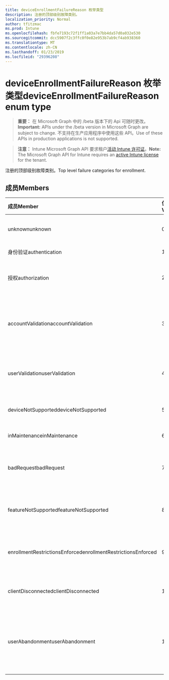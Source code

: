 ```yaml
---
title: deviceEnrollmentFailureReason 枚举类型
description: 注册的顶部级别故障类别。
localization_priority: Normal
author: tfitzmac
ms.prod: Intune
ms.openlocfilehash: fbfe7193c72f1ff1a03a7e7bb4da57d0a032e530
ms.sourcegitcommit: dcc5907f2c3ffc0f0e82e953b7ab9cf4ab938360
ms.translationtype: MT
ms.contentlocale: zh-CN
ms.lasthandoff: 01/23/2019
ms.locfileid: "29396208"
---
```

# <a name="deviceenrollmentfailurereason-enum-type"></a><span data-ttu-id="c37f5-103">deviceEnrollmentFailureReason 枚举类型</span><span class="sxs-lookup"><span data-stu-id="c37f5-103">deviceEnrollmentFailureReason enum type</span></span>

> <span data-ttu-id="c37f5-104">**重要：** 在 Microsoft Graph 中的 /beta 版本下的 Api 可随时更改。</span><span class="sxs-lookup"><span data-stu-id="c37f5-104">**Important:** APIs under the /beta version in Microsoft Graph are subject to change.</span></span> <span data-ttu-id="c37f5-105">不支持在生产应用程序中使用这些 API。</span><span class="sxs-lookup"><span data-stu-id="c37f5-105">Use of these APIs in production applications is not supported.</span></span>

> <span data-ttu-id="c37f5-106">**注意：** Intune Microsoft Graph API 要求租户[活动 Intune 许可证](https://go.microsoft.com/fwlink/?linkid=839381)。</span><span class="sxs-lookup"><span data-stu-id="c37f5-106">**Note:** The Microsoft Graph API for Intune requires an [active Intune license](https://go.microsoft.com/fwlink/?linkid=839381) for the tenant.</span></span>

<span data-ttu-id="c37f5-107">注册的顶部级别故障类别。</span><span class="sxs-lookup"><span data-stu-id="c37f5-107">Top level failure categories for enrollment.</span></span>

## <a name="members"></a><span data-ttu-id="c37f5-108">成员</span><span class="sxs-lookup"><span data-stu-id="c37f5-108">Members</span></span>
|<span data-ttu-id="c37f5-109">成员</span><span class="sxs-lookup"><span data-stu-id="c37f5-109">Member</span></span>|<span data-ttu-id="c37f5-110">值</span><span class="sxs-lookup"><span data-stu-id="c37f5-110">Value</span></span>|<span data-ttu-id="c37f5-111">说明</span><span class="sxs-lookup"><span data-stu-id="c37f5-111">Description</span></span>|
|:---|:---|:---|
|<span data-ttu-id="c37f5-112">unknown</span><span class="sxs-lookup"><span data-stu-id="c37f5-112">unknown</span></span>|<span data-ttu-id="c37f5-113">0</span><span class="sxs-lookup"><span data-stu-id="c37f5-113">0</span></span>|<span data-ttu-id="c37f5-114">默认值是未知失败原因。</span><span class="sxs-lookup"><span data-stu-id="c37f5-114">Default value, failure reason is unknown.</span></span>|
|<span data-ttu-id="c37f5-115">身份验证</span><span class="sxs-lookup"><span data-stu-id="c37f5-115">authentication</span></span>|<span data-ttu-id="c37f5-116">1</span><span class="sxs-lookup"><span data-stu-id="c37f5-116">1</span></span>|<span data-ttu-id="c37f5-117">失败的身份验证</span><span class="sxs-lookup"><span data-stu-id="c37f5-117">Authentication failed</span></span>|
|<span data-ttu-id="c37f5-118">授权</span><span class="sxs-lookup"><span data-stu-id="c37f5-118">authorization</span></span>|<span data-ttu-id="c37f5-119">2</span><span class="sxs-lookup"><span data-stu-id="c37f5-119">2</span></span>|<span data-ttu-id="c37f5-120">呼叫已通过身份验证，但未被授权注册。</span><span class="sxs-lookup"><span data-stu-id="c37f5-120">Call was authenticated, but not authorized to enroll.</span></span>|
|<span data-ttu-id="c37f5-121">accountValidation</span><span class="sxs-lookup"><span data-stu-id="c37f5-121">accountValidation</span></span>|<span data-ttu-id="c37f5-122">3</span><span class="sxs-lookup"><span data-stu-id="c37f5-122">3</span></span>|<span data-ttu-id="c37f5-123">无法验证注册的帐户。</span><span class="sxs-lookup"><span data-stu-id="c37f5-123">Failed to validate the account for enrollment.</span></span> <span data-ttu-id="c37f5-124">（帐户已被阻止，注册未启用）</span><span class="sxs-lookup"><span data-stu-id="c37f5-124">(Account blocked, enrollment not enabled)</span></span>|
|<span data-ttu-id="c37f5-125">userValidation</span><span class="sxs-lookup"><span data-stu-id="c37f5-125">userValidation</span></span>|<span data-ttu-id="c37f5-126">4</span><span class="sxs-lookup"><span data-stu-id="c37f5-126">4</span></span>|<span data-ttu-id="c37f5-127">无法验证用户。</span><span class="sxs-lookup"><span data-stu-id="c37f5-127">User could not be validated.</span></span> <span data-ttu-id="c37f5-128">(不存在用户，缺少许可证)</span><span class="sxs-lookup"><span data-stu-id="c37f5-128">(User does not exist, missing license)</span></span>|
|<span data-ttu-id="c37f5-129">deviceNotSupported</span><span class="sxs-lookup"><span data-stu-id="c37f5-129">deviceNotSupported</span></span>|<span data-ttu-id="c37f5-130">5</span><span class="sxs-lookup"><span data-stu-id="c37f5-130">5</span></span>|<span data-ttu-id="c37f5-131">不支持移动设备管理设备。</span><span class="sxs-lookup"><span data-stu-id="c37f5-131">Device is not supported for mobile device management.</span></span>|
|<span data-ttu-id="c37f5-132">inMaintenance</span><span class="sxs-lookup"><span data-stu-id="c37f5-132">inMaintenance</span></span>|<span data-ttu-id="c37f5-133">6</span><span class="sxs-lookup"><span data-stu-id="c37f5-133">6</span></span>|<span data-ttu-id="c37f5-134">帐户是在维护。</span><span class="sxs-lookup"><span data-stu-id="c37f5-134">Account is in maintenance.</span></span>|
|<span data-ttu-id="c37f5-135">badRequest</span><span class="sxs-lookup"><span data-stu-id="c37f5-135">badRequest</span></span>|<span data-ttu-id="c37f5-136">7</span><span class="sxs-lookup"><span data-stu-id="c37f5-136">7</span></span>|<span data-ttu-id="c37f5-137">客户端发送请求不是服务理解/支持。</span><span class="sxs-lookup"><span data-stu-id="c37f5-137">Client sent a request that is not understood/supported by the service.</span></span>|
|<span data-ttu-id="c37f5-138">featureNotSupported</span><span class="sxs-lookup"><span data-stu-id="c37f5-138">featureNotSupported</span></span>|<span data-ttu-id="c37f5-139">8</span><span class="sxs-lookup"><span data-stu-id="c37f5-139">8</span></span>|<span data-ttu-id="c37f5-140">此帐户不支持使用此注册的功能。</span><span class="sxs-lookup"><span data-stu-id="c37f5-140">Feature(s) used by this enrollment are not supported for this account.</span></span>|
|<span data-ttu-id="c37f5-141">enrollmentRestrictionsEnforced</span><span class="sxs-lookup"><span data-stu-id="c37f5-141">enrollmentRestrictionsEnforced</span></span>|<span data-ttu-id="c37f5-142">9</span><span class="sxs-lookup"><span data-stu-id="c37f5-142">9</span></span>|<span data-ttu-id="c37f5-143">注册限制配置被管理员阻止此注册。</span><span class="sxs-lookup"><span data-stu-id="c37f5-143">Enrollment restrictions configured by admin blocked this enrollment.</span></span>|
|<span data-ttu-id="c37f5-144">clientDisconnected</span><span class="sxs-lookup"><span data-stu-id="c37f5-144">clientDisconnected</span></span>|<span data-ttu-id="c37f5-145">10</span><span class="sxs-lookup"><span data-stu-id="c37f5-145">10</span></span>|<span data-ttu-id="c37f5-146">客户端超时或注册已中止由最终用户。</span><span class="sxs-lookup"><span data-stu-id="c37f5-146">Client timed out or enrollment was aborted by enduser.</span></span>|
|<span data-ttu-id="c37f5-147">userAbandonment</span><span class="sxs-lookup"><span data-stu-id="c37f5-147">userAbandonment</span></span>|<span data-ttu-id="c37f5-148">11</span><span class="sxs-lookup"><span data-stu-id="c37f5-148">11</span></span>|<span data-ttu-id="c37f5-149">注册已放弃的最终用户。</span><span class="sxs-lookup"><span data-stu-id="c37f5-149">Enrollment was abandoned by enduser.</span></span> <span data-ttu-id="c37f5-150">（最终用户启动入职培训，但无法完成及时）</span><span class="sxs-lookup"><span data-stu-id="c37f5-150">(Enduser started onboarding but failed to complete it in timely manner)</span></span>|




